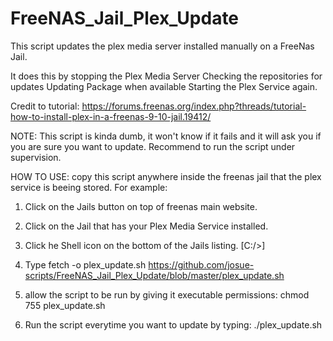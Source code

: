 # FreeNAS_Jail_Plex_Update
This script updates the plex media server installed manually on a FreeNas Jail.

It does this by stopping the Plex Media Server
Checking the repositories for updates
Updating Package when available
Starting the Plex Service again.

Credit to tutorial:
https://forums.freenas.org/index.php?threads/tutorial-how-to-install-plex-in-a-freenas-9-10-jail.19412/

NOTE: This script is kinda dumb, it won't know if it fails and it will ask you if you are sure you want to update. Recommend to run the script under supervision.


HOW TO USE:
copy this script anywhere inside the freenas jail that the plex service is beeing stored. For example:

1. Click on the Jails button on top of freenas main website.

2. Click on the Jail that has your Plex Media Service installed.

3. Click he Shell icon on the bottom of the Jails listing. [C:/>]

4. Type
   fetch -o plex_update.sh https://github.com/josue-scripts/FreeNAS_Jail_Plex_Update/blob/master/plex_update.sh

5. allow the script to be run by giving it executable permissions:
   chmod 755 plex_update.sh

6. Run the script everytime you want to update by typing:
   ./plex_update.sh
